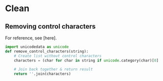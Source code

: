 # Clean

## Removing control characters
For reference, see [here].

```python
import unicodedata as unicode
def remove_control_characters(string):
    # Create list without control characters
    characters = (char for char in string if unicode.category(char)[0] != 'C')
    
    # Join back together & return result
    return ''.join(characters)
```
